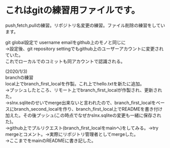 # これはgitの練習用ファイルです。
push,fetch,pullの練習。リポジトリ名変更の練習。ファイル削除の練習をしています。

git global設定で username emailをgithub上のモノと同じに  
→設定後、git repository settingでもgithub上のユーザーアカウントに変更されていた。  
これでローカルでのコミットも同アカウントで認識される。  

(2020/1/3)  
branchの練習  
local上でbranch_first_localを作製。これ上でhello.txtを新たに追加。  
→プッシュしたところ、リモート上でbranch_first_localが作製され、更新された。  
→slnx.sqliteのせいでmerge出来ないと言われたので、branch_first_localをベースにbranch_second_localを作り、branch_first_local上でREADMEを書き付け加えた。その後プッシュ(この時点でなぜかslnx.sqliteの変更も一緒に保存された)。  
→github上でプルリクエスト(branch_first_localをmainへ)をしてみる。→try mergeとコメント。→実際にリポジトリ管理者としてmergeした。  
→ここまでをmainのREADMEに書き記した。  
